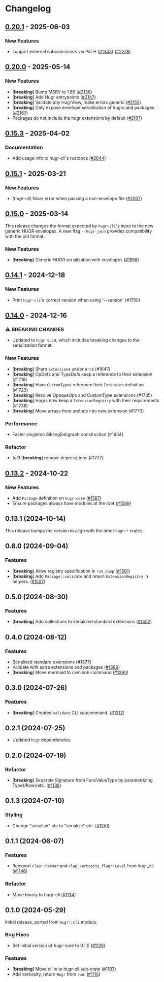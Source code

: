 # Changelog


## [0.20.1](https://github.com/CQCL/hugr/compare/hugr-cli-v0.20.0...hugr-cli-v0.20.1) - 2025-06-03

### New Features

- support external subcommands via PATH ([#1343](https://github.com/CQCL/hugr/pull/1343)) ([#2278](https://github.com/CQCL/hugr/pull/2278))

## [0.20.0](https://github.com/CQCL/hugr/compare/hugr-cli-v0.15.4...hugr-cli-v0.20.0) - 2025-05-14

### New Features

- [**breaking**] Bump MSRV to 1.85 ([#2136](https://github.com/CQCL/hugr/pull/2136))
- [**breaking**] Add Hugr entrypoints ([#2147](https://github.com/CQCL/hugr/pull/2147))
- [**breaking**] Validate any HugrView, make errors generic ([#2155](https://github.com/CQCL/hugr/pull/2155))
- [**breaking**] Only expose envelope serialization of hugrs and packages ([#2167](https://github.com/CQCL/hugr/pull/2167))
- Packages do not include the hugr extensions by default ([#2187](https://github.com/CQCL/hugr/pull/2187))

## [0.15.3](https://github.com/CQCL/hugr/compare/hugr-cli-v0.15.2...hugr-cli-v0.15.3) - 2025-04-02

### Documentation

- Add usage info to hugr-cli's rustdocs ([#2044](https://github.com/CQCL/hugr/pull/2044))

## [0.15.1](https://github.com/CQCL/hugr/compare/hugr-cli-v0.15.0...hugr-cli-v0.15.1) - 2025-03-21

### New Features

- *(hugr-cli)* Nicer error when passing a non-envelope file ([#2007](https://github.com/CQCL/hugr/pull/2007))

## [0.15.0](https://github.com/CQCL/hugr/compare/hugr-cli-v0.14.4...hugr-cli-v0.15.0) - 2025-03-14

This release changes the format expected by `hugr-cli`'s input to the new generic HUGR envelopes. A new flag `--hugr-json` provides compatibility with the old format.

### New Features

- [**breaking**] Generic HUGR serialization with envelopes ([#1958](https://github.com/CQCL/hugr/pull/1958))

## [0.14.1](https://github.com/CQCL/hugr/compare/hugr-cli-v0.14.0...hugr-cli-v0.14.1) - 2024-12-18

### New Features

- Print `hugr-cli`'s correct version when using '--version' (#1790)

## [0.14.0](https://github.com/CQCL/hugr/compare/hugr-cli-v0.13.3...hugr-cli-v0.14.0) - 2024-12-16

### ⚠ BREAKING CHANGES

- Updated to `hugr 0.14`, which includes breaking changes to the serialization format.

### New Features

- [**breaking**] Share `Extension`s under `Arc`s (#1647)
- [**breaking**] OpDefs and TypeDefs keep a reference to their extension (#1719)
- [**breaking**] Have `CustomType`s reference their `Extension` definition (#1723)
- [**breaking**] Resolve OpaqueOps and CustomType extensions  (#1735)
- [**breaking**] Hugrs now keep a `ExtensionRegistry` with their requirements (#1738)
- [**breaking**] Move arrays from prelude into new extension (#1770)

### Performance

- Faster singleton SiblingSubgraph construction (#1654)

### Refactor

- *(cli)* [**breaking**] remove deprecations (#1777)

## [0.13.2](https://github.com/CQCL/hugr/compare/hugr-cli-v0.13.1...hugr-cli-v0.13.2) - 2024-10-22

### New Features

- Add `Package` definition on `hugr-core` ([#1587](https://github.com/CQCL/hugr/pull/1587))
- Ensure packages always have modules at the root ([#1589](https://github.com/CQCL/hugr/pull/1589))

## 0.13.1 (2024-10-14)

This release bumps the version to align with the other `hugr-*` crates.


## 0.6.0 (2024-09-04)

### Features

- [**breaking**] Allow registry specification in `run_dump` ([#1501](https://github.com/CQCL/hugr/pull/1501))
- [**breaking**] Add `Package::validate` and return `ExtensionRegistry` in helpers. ([#1507](https://github.com/CQCL/hugr/pull/1507))


## 0.5.0 (2024-08-30)

### Features

- [**breaking**] Add collections to serialized standard extensions ([#1452](https://github.com/CQCL/hugr/pull/1452))


## 0.4.0 (2024-08-12)

### Features

- Serialised standard extensions ([#1377](https://github.com/CQCL/hugr/pull/1377))
- Validate with extra extensions and packages ([#1389](https://github.com/CQCL/hugr/pull/1389))
- [**breaking**] Move mermaid to own sub-command ([#1390](https://github.com/CQCL/hugr/pull/1390))


## 0.3.0 (2024-07-26)

### Features

- [**breaking**] Created `validate` CLI subcommand. ([#1312](https://github.com/CQCL/hugr/pull/1312))


## 0.2.1 (2024-07-25)

- Updated `hugr` dependencies.


## 0.2.0 (2024-07-19)

### Refactor

- [**breaking**] Separate Signature from FuncValueType by parametrizing Type(/Row)/etc. ([#1138](https://github.com/CQCL/hugr/pull/1138))



## 0.1.3 (2024-07-10)

### Styling

- Change "serialise" etc to "serialize" etc. ([#1251](https://github.com/CQCL/hugr/pull/1251))



## 0.1.1 (2024-06-07)

### Features

- Reexport `clap::Parser` and `clap_verbosity_flag::Level` from hugr_cli ([#1146](https://github.com/CQCL/hugr/pull/1146))

### Refactor

- Move binary to hugr-cli ([#1134](https://github.com/CQCL/hugr/pull/1134))


## 0.1.0 (2024-05-29)

Initial release, ported from `hugr::cli` module.

### Bug Fixes

- Set initial version of hugr-core to 0.1.0 ([#1129](https://github.com/CQCL/hugr/pull/1129))

### Features

- [**breaking**] Move cli in to hugr-cli sub-crate ([#1107](https://github.com/CQCL/hugr/pull/1107))
- Add verbosity, return `Hugr` from `run`. ([#1116](https://github.com/CQCL/hugr/pull/1116))
